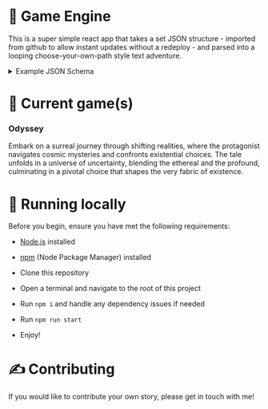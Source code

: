 # 🔧 Game Engine 
This is a super simple react app that takes a set JSON structure - imported from github to allow instant updates without a redeploy - and parsed into a looping choose-your-own-path style text adventure.
<details>
<summary>Example JSON Schema</summary>

```
{
     "1": [
        {
            "text": "Beginning"
        },
        {
            "text": "continuation"
        },
        {
             "continuity-text": "[OPTIONAL] Some common text to append to option actions",
                "options": [
                {
                    "text": "Option one text to display",
                    "action": "Action text to display after selected"
                },
                {
                    "text": "Option two text to display",
                    "action": "Action text to display after selected"
                },
                {
                    "text": "Option three text to display",
                    "action": "Action text to display after selected",
                    "story-level": Story level indicates which json key to go to next,
                    "chapter-level": Chapter level indicates which array element of a story level to start at
                }
            ]
        },
     ],
     "2": [
            {
                "text": "The story continues"
            },
            {
                 "options": [
                {
                    "text": "Loop back to the start",
                    "action": "You loop back to story part 1, chapter 0",
                    "story-level": 1,
                    "chapter-level": 0
                },
                 ]
            }
        ]
    }
```
</details>

# 🎰 Current game(s) 
### Odyssey
Embark on a surreal journey through shifting realities, where the protagonist navigates cosmic mysteries and confronts existential choices. The tale unfolds in a universe of uncertainty, blending the ethereal and the profound, culminating in a pivotal choice that shapes the very fabric of existence.

# 🏃 Running locally
Before you begin, ensure you have met the following requirements:

- [Node.js](https://nodejs.org/) installed
- [npm](https://www.npmjs.com/) (Node Package Manager) installed

- Clone this repository
- Open a terminal and navigate to the root of this project
- Run `npm i` and handle any dependency issues if needed
- Run `npm run start`
- Enjoy!

# ✍️ Contributing 
If you would like to contribute your own story, please get in touch with me!